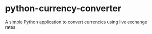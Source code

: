 # python-currency-converter
 A simple Python application to convert currencies using live exchange rates.
